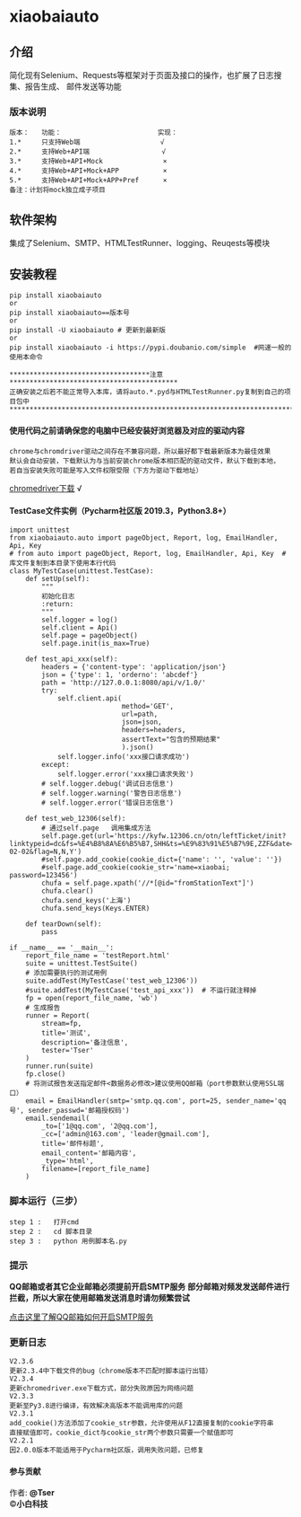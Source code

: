 # xiaobaiauto

## 介绍
简化现有Selenium、Requests等框架对于页面及接口的操作，也扩展了日志搜集、报告生成、
邮件发送等功能

### 版本说明
    版本：   功能：                        实现：
    1.*     只支持Web端                    √
    2.*     支持Web+API端                  √
    3.*     支持Web+API+Mock               ×
    4.*     支持Web+API+Mock+APP           ×
    5.*     支持Web+API+Mock+APP+Pref      ×
    备注：计划将mock独立成子项目
## 软件架构
集成了Selenium、SMTP、HTMLTestRunner、logging、Reuqests等模块

## 安装教程
    pip install xiaobaiauto
    or
    pip install xiaobaiauto==版本号
    or
    pip install -U xiaobaiauto # 更新到最新版
    or
    pip install xiaobaiauto -i https://pypi.doubanio.com/simple  #网速一般的使用本命令

    ***********************************注意******************************************
    正确安装之后若不能正常导入本库，请将auto.*.pyd与HTMLTestRunner.py复制到自己的项目包中
    *********************************************************************************

#### 使用代码之前请确保您的电脑中已经安装好浏览器及对应的驱动内容
    chrome与chromdriver驱动之间存在不兼容问题，所以最好都下载最新版本为最佳效果
    默认会自动安装，下载默认为与当前安装chrome版本相匹配的驱动文件，默认下载到本地，
    若自当安装失败可能是写入文件权限受限（下方为驱动下载地址）
[chromedriver下载](http://npm.taobao.org/mirrors/chromedriver/) √

#### TestCase文件实例（Pycharm社区版 2019.3，Python3.8+）

    import unittest
    from xiaobaiauto.auto import pageObject, Report, log, EmailHandler, Api, Key
    # from auto import pageObject, Report, log, EmailHandler, Api, Key  # 库文件复制到本目录下使用本行代码
    class MyTestCase(unittest.TestCase):
        def setUp(self):
            """
            初始化日志
            :return:
            """
            self.logger = log()
            self.client = Api()
            self.page = pageObject()
            self.page.init(is_max=True)

        def test_api_xxx(self):
            headers = {'content-type': 'application/json'}
            json = {'type': 1, 'orderno': 'abcdef'}
            path = 'http://127.0.0.1:8080/api/v/1.0/'
            try:
                self.client.api(
                                method='GET',
                                url=path,
                                json=json,
                                headers=headers,
                                assertText="包含的预期结果"
                                ).json()
                self.logger.info('xxx接口请求成功')
            except:
                self.logger.error('xxx接口请求失败')
            # self.logger.debug('调试日志信息')
            # self.logger.warning('警告日志信息')
            # self.logger.error('错误日志信息')

        def test_web_12306(self):
            # 通过self.page   调用集成方法
            self.page.get(url='https://kyfw.12306.cn/otn/leftTicket/init?linktypeid=dc&fs=%E4%B8%8A%E6%B5%B7,SHH&ts=%E9%83%91%E5%B7%9E,ZZF&date=2020-02-02&flag=N,N,Y')
            #self.page.add_cookie(cookie_dict={'name': '', 'value': ''})
            #self.page.add_cookie(cookie_str='name=xiaobai; password=123456')
            chufa = self.page.xpath('//*[@id="fromStationText"]')
            chufa.clear()
            chufa.send_keys('上海')
            chufa.send_keys(Keys.ENTER)

        def tearDown(self):
            pass

    if __name__ == '__main__':
        report_file_name = 'testReport.html'
        suite = unittest.TestSuite()
        # 添加需要执行的测试用例
        suite.addTest(MyTestCase('test_web_12306'))
        #suite.addTest(MyTestCase('test_api_xxx'))  # 不运行就注释掉
        fp = open(report_file_name, 'wb')
        # 生成报告
        runner = Report(
            stream=fp,
            title='测试',
            description='备注信息',
            tester='Tser'
        )
        runner.run(suite)
        fp.close()
        # 将测试报告发送指定邮件<数据务必修改>建议使用QQ邮箱（port参数默认使用SSL端口）
        email = EmailHandler(smtp='smtp.qq.com', port=25, sender_name='qq号', sender_passwd='邮箱授权码')
        email.sendemail(
            _to=['1@qq.com', '2@qq.com'],
            _cc=['admin@163.com', 'leader@gmail.com'],
            title='邮件标题',
            email_content='邮箱内容',
            _type='html',
            filename=[report_file_name]
        )

### 脚本运行（三步）
    step 1 :   打开cmd
    step 2 :   cd 脚本目录
    step 3 :   python 用例脚本名.py

### 提示
<b>QQ邮箱或者其它企业邮箱必须提前开启SMTP服务</b>
<b>部分邮箱对频发发送邮件进行拦截，所以大家在使用邮箱发送消息时请勿频繁尝试</b>

[点击这里了解QQ邮箱如何开启SMTP服务](https://jingyan.baidu.com/article/6079ad0eb14aaa28fe86db5a.html)

### 更新日志
    V2.3.6
    更新2.3.4中下载文件的bug（chrome版本不匹配时脚本运行出错）
    V2.3.4
    更新chromedriver.exe下载方式，部分失败原因为网络问题
    V2.3.3
    更新至Py3.8进行编译，有效解决高版本不能调用库的问题
    V2.3.1
    add_cookie()方法添加了cookie_str参数，允许使用从F12直接复制的cookie字符串
    直接赋值即可，cookie_dict与cookie_str两个参数只需要一个赋值即可
    V2.2.1
    因2.0.0版本不能适用于Pycharm社区版，调用失败问题，已修复

#### 参与贡献

作者: <b>@Tser</b><br>
©<b title="公众号：big_touch">小白科技</b>